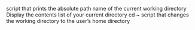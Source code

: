 script that prints the absolute path name of the current working directory
Display the contents list of your current directory
cd ~ script that changes the working directory to the user’s home directory

